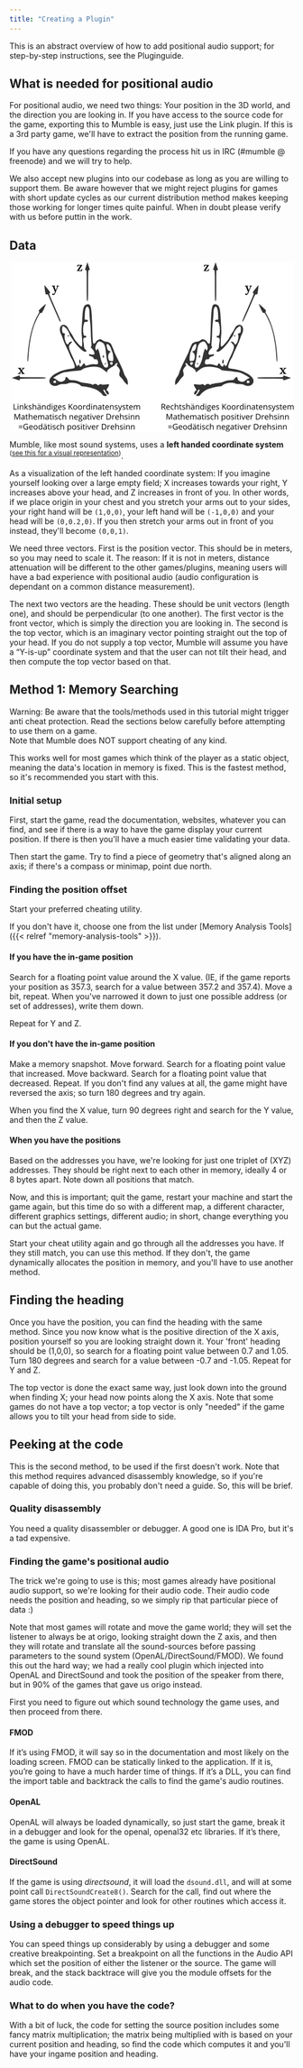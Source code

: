 ```yaml
---
title: "Creating a Plugin"
---
```

This is an abstract overview of how to add positional audio support; for step-by-step instructions, see the Pluginguide.

## What is needed for positional audio

For positional audio, we need two things: Your position in the 3D world, and the direction you are looking in. If you have access to the source code for the game, exporting this to Mumble is easy, just use the Link plugin. If this is a 3rd party game, we'll have to extract the position from the running game.

If you have any questions regarding the process hit us in IRC (#mumble @ freenode) and we will try to help.

We also accept new plugins into our codebase as long as you are willing to support them. Be aware however that we might reject plugins for games with short update cycles as our current distribution method makes keeping those working for longer times quite painful. When in doubt please verify with us before puttin in the work.

## Data

<img src="hand-coordinate-systems.png" alt="Hand to coordinate system visualization" style="float: right; margin: 0 0 1em 1em;">

Mumble, like most sound systems, uses a **left handed coordinate system** <sup>([see this for a visual representation](https://docs.microsoft.com/en-us/windows/win32/direct3d9/coordinate-systems))</sup>.

As a visualization of the left handed coordinate system: If you imagine yourself looking over a large empty field; X increases towards your right, Y increases above your head, and Z increases in front of you. In other words, if we place origin in your chest and you stretch your arms out to your sides, your right hand will be `(1,0,0)`, your left hand will be `(-1,0,0)` and your head will be `(0,0.2,0)`. If you then stretch your arms out in front of you instead, they'll become `(0,0,1)`.

We need three vectors. First is the position vector. This should be in meters, so you may need to scale it. The reason: If it is not in meters, distance attenuation will be different to the other games/plugins, meaning users will have a bad experience with positional audio (audio configuration is dependant on a common distance measurement).

The next two vectors are the heading. These should be unit vectors (length one), and should be perpendicular (to one another). The first vector is the front vector, which is simply the direction you are looking in. The second is the top vector, which is an imaginary vector pointing straight out the top of your head. If you do not supply a top vector, Mumble will assume you have a “Y-is-up” coordinate system and that the user can not tilt their head, and then compute the top vector based on that.

## Method 1: Memory Searching

Warning: Be aware that the tools/methods used in this tutorial might trigger anti cheat protection. Read the sections below carefully before attempting to use them on a game.  
Note that Mumble does NOT support cheating of any kind.

This works well for most games which think of the player as a static object, meaning the data's location in memory is fixed. This is the fastest method, so it's recommended you start with this.

### Initial setup

First, start the game, read the documentation, websites, whatever you can find, and see if there is a way to have the game display your current position. If there is then you'll have a much easier time validating your data.

Then start the game. Try to find a piece of geometry that's aligned along an axis; if there's a compass or minimap, point due north.

### Finding the position offset

Start your preferred cheating utility.

If you don't have it, choose one from the list under [Memory Analysis Tools]({{< relref "memory-analysis-tools" >}}).

#### If you have the in-game position

Search for a floating point value around the X value. (IE, if the game reports your position as 357.3, search for a value between 357.2 and 357.4). Move a bit, repeat. When you've narrowed it down to just one possible address (or set of addresses), write them down.

Repeat for Y and Z.

#### If you don't have the in-game position

Make a memory snapshot. Move forward. Search for a floating point value that increased. Move backward. Search for a floating point value that decreased. Repeat. If you don't find any values at all, the game might have reversed the axis; so turn 180 degrees and try again.

When you find the X value, turn 90 degrees right and search for the Y value, and then the Z value.

#### When you have the positions

Based on the addresses you have, we're looking for just one triplet of (XYZ) addresses. They should be right next to each other in memory, ideally 4 or 8 bytes apart. Note down all positions that match.

Now, and this is important; quit the game, restart your machine and start the game again, but this time do so with a different map, a different character, different graphics settings, different audio; in short, change everything you can but the actual game.

Start your cheat utility again and go through all the addresses you have. If they still match, you can use this method. If they don't, the game dynamically allocates the position in memory, and you'll have to use another method.

## Finding the heading

Once you have the position, you can find the heading with the same method. Since you now know what is the positive direction of the X axis, position yourself so you are looking straight down it. Your 'front' heading should be (1,0,0), so search for a floating point value between 0.7 and 1.05. Turn 180 degrees and search for a value between -0.7 and -1.05. Repeat for Y and Z.

The top vector is done the exact same way, just look down into the ground when finding X; your head now points along the X axis. Note that some games do not have a top vector; a top vector is only "needed" if the game allows you to tilt your head from side to side.

## Peeking at the code

This is the second method, to be used if the first doesn't work. Note that this method requires advanced disassembly knowledge, so if you're capable of doing this, you probably don't need a guide. So, this will be brief.

### Quality disassembly

You need a quality disassembler or debugger. A good one is IDA Pro, but it's a tad expensive.

### Finding the game's positional audio

The trick we're going to use is this; most games already have positional audio support, so we're looking for their audio code. Their audio code needs the position and heading, so we simply rip that particular piece of data :)

Note that most games will rotate and move the game world; they will set the listener to always be at origo, looking straight down the Z axis, and then they will rotate and translate all the sound-sources before passing parameters to the sound system (OpenAL/DirectSound/FMOD). We found this out the hard way; we had a really cool plugin which injected into OpenAL and DirectSound and took the position of the speaker from there, but in 90% of the games that gave us origo instead.

First you need to figure out which sound technology the game uses, and then proceed from there.

#### FMOD

If it’s using FMOD, it will say so in the documentation and most likely on the loading screen. FMOD can be statically linked to the application. If it is, you’re going to have a much harder time of things. If it’s a DLL, you can find the import table and backtrack the calls to find the game's audio routines.

#### OpenAL

OpenAL will always be loaded dynamically, so just start the game, break it in a debugger and look for the openal, openal32 etc libraries. If it’s there, the game is using OpenAL.

#### DirectSound

If the game is using *directsound*, it will load the `dsound.dll`, and will at some point call `DirectSoundCreate8()`. Search for the call, find out where the game stores the object pointer and look for other routines which access it.

### Using a debugger to speed things up

You can speed things up considerably by using a debugger and some creative breakpointing. Set a breakpoint on all the functions in the Audio API which set the position of either the listener or the source. The game will break, and the stack backtrace will give you the module offsets for the audio code.

### What to do when you have the code?

With a bit of luck, the code for setting the source position includes some fancy matrix multiplication; the matrix being multiplied with is based on your current position and heading, so find the code which computes it and you'll have your ingame position and heading.
